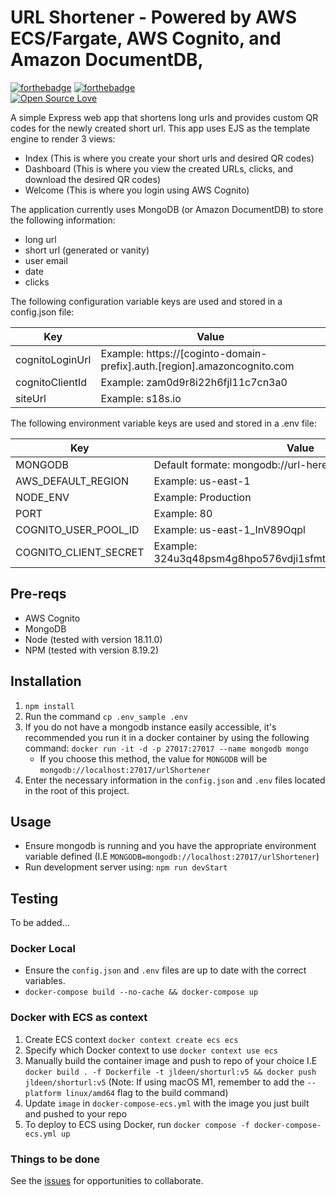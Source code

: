 # URL Shortener - Powered by AWS ECS/Fargate, AWS Cognito, and Amazon DocumentDB,

[![forthebadge](https://forthebadge.com/images/badges/built-with-love.svg)](https://forthebadge.com)
[![forthebadge](https://forthebadge.com/images/badges/made-with-javascript.svg)](https://forthebadge.com)  
[![Open Source Love](https://badges.frapsoft.com/os/v1/open-source.svg?v=102)](https://github.com/ellerbrock/open-source-badge/)

A simple Express web app that shortens long urls and provides custom QR codes for the newly created short url. This app uses EJS as the template engine to render 3 views:

- Index (This is where you create your short urls and desired QR codes)
- Dashboard (This is where you view the created URLs, clicks, and download the desired QR codes)
- Welcome (This is where you login using AWS Cognito)

The application currently uses MongoDB (or Amazon DocumentDB) to store the following information:

- long url
- short url (generated or vanity)
- user email
- date
- clicks

The following configuration variable keys are used and stored in a config.json file:

| Key             | Value                                                                    |
| --------------- | ------------------------------------------------------------------------ |
| cognitoLoginUrl | Example: https://[coginto-domain-prefix].auth.[region].amazoncognito.com |
| cognitoClientId | Example: zam0d9r8i22h6fjl11c7cn3a0                                       |
| siteUrl         | Example: s18s.io                                                         |

The following environment variable keys are used and stored in a .env file:

| Key                   | Value                                                        |
| --------------------- | ------------------------------------------------------------ |
| MONGODB               | Default formate: mongodb://url-here/dbName-here              |
| AWS_DEFAULT_REGION    | Example: us-east-1                                           |
| NODE_ENV              | Example: Production                                          |
| PORT                  | Example: 80                                                  |
| COGNITO_USER_POOL_ID  | Example: us-east-1_InV89Oqpl                                 |
| COGNITO_CLIENT_SECRET | Example: 324u3q48psm4g8hpo576vdji1sfmtdjk8lv1vbe28hneslhk20p |

## Pre-reqs

- AWS Cognito
- MongoDB
- Node (tested with version 18.11.0)
- NPM (tested with version 8.19.2)

## Installation

1. `npm install`
2. Run the command `cp .env_sample .env`
3. If you do not have a mongodb instance easily accessible, it's recommended you run it in a docker container by using the following command: `docker run -it -d -p 27017:27017 --name mongodb mongo`
   - If you choose this method, the value for `MONGODB` will be `mongodb://localhost:27017/urlShortener`
4. Enter the necessary information in the `config.json` and `.env` files located in the root of this project.

## Usage

- Ensure mongodb is running and you have the appropriate environment variable defined (I.E `MONGODB=mongodb://localhost:27017/urlShortener`)
- Run development server using: `npm run devStart`

## Testing

To be added...

### Docker Local

- Ensure the `config.json` and `.env` files are up to date with the correct variables.
- `docker-compose build --no-cache && docker-compose up`

### Docker with ECS as context

1. Create ECS context `docker context create ecs ecs`
2. Specify which Docker context to use `docker context use ecs`
3. Manually build the container image and push to repo of your choice I.E `docker build . -f Dockerfile -t jldeen/shorturl:v5 && docker push jldeen/shorturl:v5` (Note: If using macOS M1, remember to add the `--platform linux/amd64` flag to the build command)
4. Update `image` in `docker-compose-ecs.yml` with the image you just built and pushed to your repo
5. To deploy to ECS using Docker, run `docker compose -f docker-compose-ecs.yml up`

### Things to be done

See the [issues](https://github.com/jldeen/shorturl/issues) for opportunities to collaborate.
